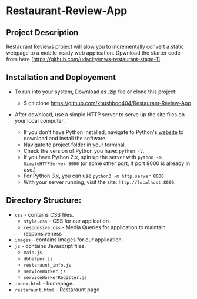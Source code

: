 # Restaurant-Review-App

## Project Description
Restaurant Reviews project will alow you to incrementally convert a static webpage to a mobile-ready web application. Dpwnload the starter code from here [https://github.com/udacity/mws-restaurant-stage-1]


## Installation and Deployement

* To run into your system, Download as .zip file or clone this project:

   - $ git clone https://github.com/khushboo404/Restaurant-Review-App

* After download, use a simple HTTP server to serve up the site files on your local computer.
  - If you don't have Python installed, navigate to Python's [website](https://www.python.org/) to download and install the software.
  - Navigate to project folder in your terminal.
  - Check the version of Python you have: `python -V`.
  - If you have Python 2.x, spin up the server with `python -m SimpleHTTPServer 8000` (or some other port, if port 8000 is already in use.)
  - For Python 3.x, you can use `python3 -m http.server 8000`

  * With your server running, visit the site: `http://localhost:8000`.
  
 ## Directory Structure:

- `css` - contains CSS files.
  - `style.css` - CSS for our application
  - `responsive.css` - Media Queries for application to maintain responsiveness
- `images` - contains Images for our application.
- `js` - contains Javascript files.
  - `main.js`
  - `dbhelper.js`
  - `restaraunt_info.js`
  - `serviceWorker.js`
  - `serviceWorkerRegister.js`
- `index.html` - homepage.
- `restaraunt.html` - Restaraunt page
